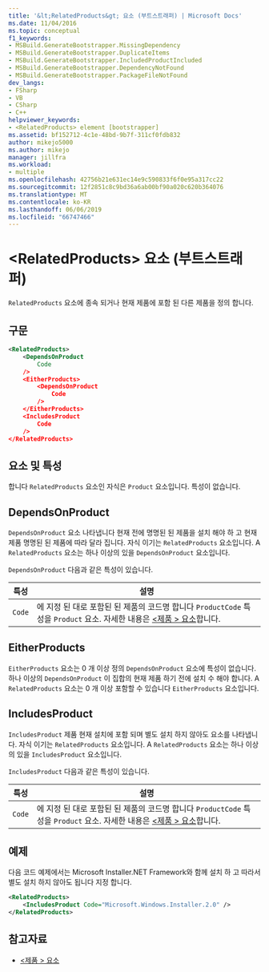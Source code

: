 ```yaml
---
title: '&lt;RelatedProducts&gt; 요소 (부트스트래퍼) | Microsoft Docs'
ms.date: 11/04/2016
ms.topic: conceptual
f1_keywords:
- MSBuild.GenerateBootstrapper.MissingDependency
- MSBuild.GenerateBootstrapper.DuplicateItems
- MSBuild.GenerateBootstrapper.IncludedProductIncluded
- MSBuild.GenerateBootstrapper.DependencyNotFound
- MSBuild.GenerateBootstrapper.PackageFileNotFound
dev_langs:
- FSharp
- VB
- CSharp
- C++
helpviewer_keywords:
- <RelatedProducts> element [bootstrapper]
ms.assetid: bf152712-4c1e-48bd-9b7f-311cf0fdb832
author: mikejo5000
ms.author: mikejo
manager: jillfra
ms.workload:
- multiple
ms.openlocfilehash: 42756b21e631ec14e9c590833f6f0e95a317cc22
ms.sourcegitcommit: 12f2851c8c9bd36a6ab00bf90a020c620b364076
ms.translationtype: MT
ms.contentlocale: ko-KR
ms.lasthandoff: 06/06/2019
ms.locfileid: "66747466"
---
```

# <a name="ltrelatedproductsgt-element-bootstrapper"></a>&lt;RelatedProducts&gt; 요소 (부트스트래퍼)
`RelatedProducts` 요소에 종속 되거나 현재 제품에 포함 된 다른 제품을 정의 합니다.

## <a name="syntax"></a>구문

```xml
<RelatedProducts>
    <DependsOnProduct
        Code
    />
    <EitherProducts>
        <DependsOnProduct
            Code
        />
    </EitherProducts>
    <IncludesProduct
        Code
    />
</RelatedProducts>
```

## <a name="elements-and-attributes"></a>요소 및 특성
 합니다 `RelatedProducts` 요소인 자식은 `Product` 요소입니다. 특성이 없습니다.

## <a name="dependsonproduct"></a>DependsOnProduct
 `DependsOnProduct` 요소 나타냅니다 현재 전에 명명된 된 제품을 설치 해야 하 고 현재 제품 명명된 된 제품에 따라 달라 집니다. 자식 이기는 `RelatedProducts` 요소입니다. A `RelatedProducts` 요소는 하나 이상의 있을 `DependsOnProduct` 요소입니다.

 `DependsOnProduct` 다음과 같은 특성이 있습니다.

|특성|설명|
|---------------|-----------------|
|`Code`|에 지정 된 대로 포함된 된 제품의 코드명 합니다 `ProductCode` 특성을 `Product` 요소. 자세한 내용은 [ \<제품 > 요소](../deployment/product-element-bootstrapper.md)합니다.|

## <a name="eitherproducts"></a>EitherProducts
 `EitherProducts` 요소는 0 개 이상 정의 `DependsOnProduct` 요소에 특성이 없습니다. 하나 이상의 `DependsOnProduct` 이 집합의 현재 제품 하기 전에 설치 수 해야 합니다. A `RelatedProducts` 요소는 0 개 이상 포함할 수 있습니다 `EitherProducts` 요소입니다.

## <a name="includesproduct"></a>IncludesProduct
 `IncludesProduct` 제품 현재 설치에 포함 되며 별도 설치 하지 않아도 요소를 나타냅니다. 자식 이기는 `RelatedProducts` 요소입니다. A `RelatedProducts` 요소는 하나 이상의 있을 `IncludesProduct` 요소입니다.

 `IncludesProduct` 다음과 같은 특성이 있습니다.

|특성|설명|
|---------------|-----------------|
|`Code`|에 지정 된 대로 포함된 된 제품의 코드명 합니다 `ProductCode` 특성을 `Product` 요소. 자세한 내용은 [ \<제품 > 요소](../deployment/product-element-bootstrapper.md)합니다.|

## <a name="example"></a>예제
 다음 코드 예제에서는 Microsoft Installer.NET Framework와 함께 설치 하 고 따라서 별도 설치 하지 않아도 됩니다 지정 합니다.

```xml
<RelatedProducts>
    <IncludesProduct Code="Microsoft.Windows.Installer.2.0" />
</RelatedProducts>
```

## <a name="see-also"></a>참고자료
- [\<제품 > 요소](../deployment/product-element-bootstrapper.md)